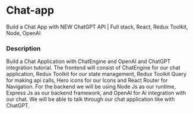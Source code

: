 # Chat-app

Build a Chat App with NEW ChatGPT API | Full stack, React, Redux Toolkit, Node, OpenAI

### Description

Build a Chat Application with ChatEngine and OpenAI and ChatGPT integration tutorial. The frontend will consist of ChatEngine for our chat application, Redux Toolkit for our state management, Redux Toolkit Query for making api calls, Hero icons for our Icons and React Router for Navigation. For the backend we will be using Node Js as our runtime, Express Js as our backend framework, and OpenAI for Ai integration with our chat. We will be able to talk through our chat application like with ChatGPT.
